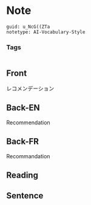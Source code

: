 # Note
```
guid: u_NcG((ZTa
notetype: AI-Vocabulary-Style
```

### Tags
```
```

## Front
レコメンデーション

## Back-EN
Recommendation

## Back-FR
Recommandation

## Reading


## Sentence


